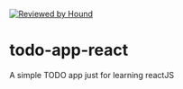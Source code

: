 [![Reviewed by Hound](https://img.shields.io/badge/Reviewed_by-Hound-8E64B0.svg)](https://houndci.com)

# todo-app-react
A simple TODO app just for learning reactJS

